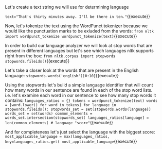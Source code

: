 Let's create a text string we will use for determining language

`text="That's thirty minutes away. I'll be there in ten."`{{execute}}

Now, let's tokenize the text using the WordPunct tokenizer because we would like the punctuation marks to be exluded from the words:
`from nltk import wordpunct_tokenize
wordpunct_tokenize(text)`{{execute}}

In order to build our language analyzer we will look at stop words that are present in different languages but let's see
which languages nltk supports right from the box:
`from nltk.corpus import stopwords
stopwords.fileids()`{{execute}}

Let's take a closer look at the words that are present in the English language:
`stopwords.words('english')[0:10]`{{execute}}

Using the stopwords let's build a simple language identifier that will count how many words in our sentence are found
in each of the stop word lists. i.e. let's examine each word in our sentence to see how many stop words it contains:
`languages_ratios = {}
tokens = wordpunct_tokenize(text)
words = [word.lower() for word in tokens]
for language in stopwords.fileids():
    stopwords_set = set(stopwords.words(language))
    words_set = set(words)
    common_elements = words_set.intersection(stopwords_set)
    languages_ratios[language] = len(common_elements) # language "score"`{{execute}}

And for completeness let's just select the language with the biggest score:
`most_applicable_language = max(languages_ratios, key=languages_ratios.get)
most_applicable_language`{{execute}}
